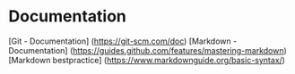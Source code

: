 # Documentation
[Git - Documentation] (https://git-scm.com/doc)
[Markdown - Documentation] (https://guides.github.com/features/mastering-markdown)
[Markdown bestpractice] (https://www.markdownguide.org/basic-syntax/)